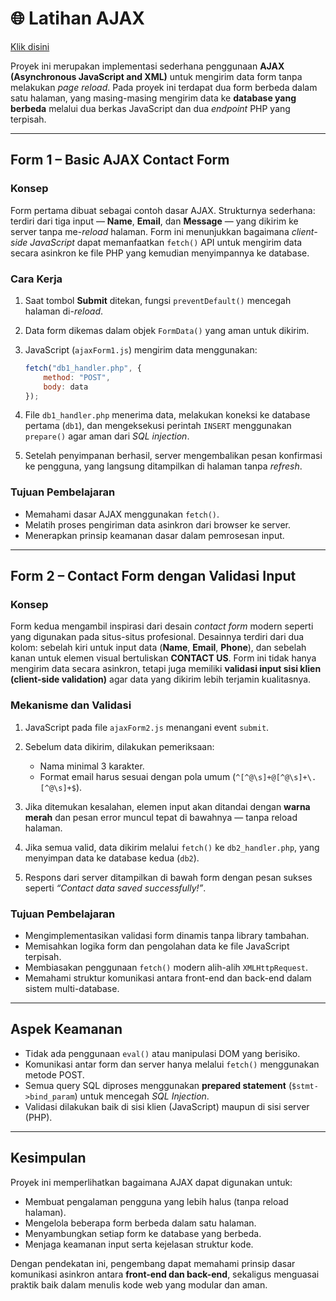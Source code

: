 # 🌐 Latihan AJAX
[Klik disini](https://darkdrago89.github.io/ajax7/)

Proyek ini merupakan implementasi sederhana penggunaan **AJAX (Asynchronous JavaScript and XML)** untuk mengirim data form tanpa melakukan *page reload*.
Pada proyek ini terdapat dua form berbeda dalam satu halaman, yang masing-masing mengirim data ke **database yang berbeda** melalui dua berkas JavaScript dan dua *endpoint* PHP yang terpisah.

---

## Form 1 – Basic AJAX Contact Form

### Konsep

Form pertama dibuat sebagai contoh dasar AJAX.
Strukturnya sederhana: terdiri dari tiga input — **Name**, **Email**, dan **Message** — yang dikirim ke server tanpa me-*reload* halaman.
Form ini menunjukkan bagaimana *client-side JavaScript* dapat memanfaatkan `fetch()` API untuk mengirim data secara asinkron ke file PHP yang kemudian menyimpannya ke database.

### Cara Kerja

1. Saat tombol **Submit** ditekan, fungsi `preventDefault()` mencegah halaman di-*reload*.
2. Data form dikemas dalam objek `FormData()` yang aman untuk dikirim.
3. JavaScript (`ajaxForm1.js`) mengirim data menggunakan:

   ```javascript
   fetch("db1_handler.php", {
       method: "POST",
       body: data
   });
   ```
4. File `db1_handler.php` menerima data, melakukan koneksi ke database pertama (`db1`), dan mengeksekusi perintah `INSERT` menggunakan `prepare()` agar aman dari *SQL injection*.
5. Setelah penyimpanan berhasil, server mengembalikan pesan konfirmasi ke pengguna, yang langsung ditampilkan di halaman tanpa *refresh*.

### Tujuan Pembelajaran

* Memahami dasar AJAX menggunakan `fetch()`.
* Melatih proses pengiriman data asinkron dari browser ke server.
* Menerapkan prinsip keamanan dasar dalam pemrosesan input.

---

## Form 2 – Contact Form dengan Validasi Input

### Konsep

Form kedua mengambil inspirasi dari desain *contact form* modern seperti yang digunakan pada situs-situs profesional.
Desainnya terdiri dari dua kolom: sebelah kiri untuk input data (**Name**, **Email**, **Phone**), dan sebelah kanan untuk elemen visual bertuliskan **CONTACT US**.
Form ini tidak hanya mengirim data secara asinkron, tetapi juga memiliki **validasi input sisi klien (client-side validation)** agar data yang dikirim lebih terjamin kualitasnya.

### Mekanisme dan Validasi

1. JavaScript pada file `ajaxForm2.js` menangani event `submit`.
2. Sebelum data dikirim, dilakukan pemeriksaan:

   * Nama minimal 3 karakter.
   * Format email harus sesuai dengan pola umum (`^[^@\s]+@[^@\s]+\.[^@\s]+$`).
3. Jika ditemukan kesalahan, elemen input akan ditandai dengan **warna merah** dan pesan error muncul tepat di bawahnya — tanpa reload halaman.
4. Jika semua valid, data dikirim melalui `fetch()` ke `db2_handler.php`, yang menyimpan data ke database kedua (`db2`).
5. Respons dari server ditampilkan di bawah form dengan pesan sukses seperti *“Contact data saved successfully!”*.

### Tujuan Pembelajaran

* Mengimplementasikan validasi form dinamis tanpa library tambahan.
* Memisahkan logika form dan pengolahan data ke file JavaScript terpisah.
* Membiasakan penggunaan `fetch()` modern alih-alih `XMLHttpRequest`.
* Memahami struktur komunikasi antara front-end dan back-end dalam sistem multi-database.

---

## Aspek Keamanan

* Tidak ada penggunaan `eval()` atau manipulasi DOM yang berisiko.
* Komunikasi antar form dan server hanya melalui `fetch()` menggunakan metode POST.
* Semua query SQL diproses menggunakan **prepared statement** (`$stmt->bind_param`) untuk mencegah *SQL Injection*.
* Validasi dilakukan baik di sisi klien (JavaScript) maupun di sisi server (PHP).

---

## Kesimpulan

Proyek ini memperlihatkan bagaimana AJAX dapat digunakan untuk:

* Membuat pengalaman pengguna yang lebih halus (tanpa reload halaman).
* Mengelola beberapa form berbeda dalam satu halaman.
* Menyambungkan setiap form ke database yang berbeda.
* Menjaga keamanan input serta kejelasan struktur kode.

Dengan pendekatan ini, pengembang dapat memahami prinsip dasar komunikasi asinkron antara **front-end dan back-end**, sekaligus menguasai praktik baik dalam menulis kode web yang modular dan aman.
